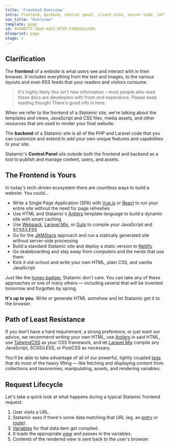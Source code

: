 ```yaml
---
title: 'Frontend Overview'
intro: Frontend, backend, control panel, client-site, server-side, left-side, strong-side, front-side fakey 180...there's a lot of terminology flying around when referring to the various parts of a website. Let's clear 'em up.
nav_title: "Overview"
template: page
id: 84100772-18e4-4a22-8759-219b242a320c
blueprint: page
stage: 1
---
```

## Clarification

The **frontend** of a website is what users see and interact with in their browser. It includes everything from the text and images, to the various layouts and even RSS feeds that your readers and visitors consume.

> It's highly likely this isn't new information – most people who read these docs are developers with front-end experience. Please keep reading though! There's good info in here.

When we refer to the frontend of a _Statamic_ site, we're talking about the templates and views, JavaScript and CSS files, media assets, and other resources that are used to render your final website.

The **backend** of a Statamic site is all of the PHP and Laravel code that you can customize and extend to add your own unique features and capabilities to your site.

Statamic's **Control Panel** sits _outside_ both the frontend and backend as a tool to publish and manage content, users, and assets.

## The Frontend is Yours

In today's tech-driven ecosystem there are countless ways to build a website. You could...

- Write a Single Page Application (SPA) with [Vue.js](https://reactjs.org) or [React](https://reactjs.org) to run your entire site without the need for page refreshes
- Use HTML and Statamic's [Antlers](/antlers) template language to build a dynamic site with smart caching
- Use [Webpack](https://webpack.js.org), [Laravel Mix][mix], or [Gulp](https://gulpjs.com) to compile your JavaScript and SCSS/LESS
- Go for the [JAMStack](https://jamstack.org) approach and run a statically generated site without server-side processing
- Build a standard Statamic site and deploy a static version to [Netlify](https://www.netlify.com)
- Go skateboarding and stay away from computers and the nerds that use them
- <span class="font-display">Kick it old-school and write your own HTML, plain CSS, and vanilla JavaScript</span>

Just like the [honey badger](https://www.youtube.com/watch?v=4r7wHMg5Yjg), Statamic don't care. You can take any of these approaches or one of many others — including several that will be invented tomorrow and forgotten by spring.

**It's up to you.** Write or generate HTML somehow and let Statamic get it to the browser.

## Path of Least Resistance

If you don't have a hard requirement, a strong preference, or just want our advice, we recommend writing your own HTML, use [Antlers](/antlers) in said HTML, use [TailwindCSS](https://tailwindcss.com) as your CSS framework, and let [Laravel Mix][mix] compile any JavaScript, SCSS/LESS, or PostCSS as necessary.

You'll be able to take advantage of all of our powerful, tightly coupled [tags](/tags) that do most of the heavy lifting — like fetching and displaying content from collections and taxonomies, manipulating, assets, and rendering variables.

## Request Lifecycle

Let's take a quick look at what happens during a typical Statamic frontend request:

1. User visits a URL.
2. Statamic sees if there's some data matching that URL (eg. an [entry](/collections-and-entries) or [route](/routing#statamic-routes)).
3. [Variables](/variables) for that data item get compiled.
4. It loads the appropriate [view](/views) and passes in the variables.
5. Contents of the rendered view is sent back to the user's browser.

[mix]: https://laravel.com/docs/6.x/mix
